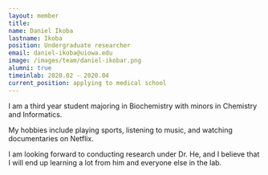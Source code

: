 ```yaml
---
layout: member
title:
name: Daniel Ikoba
lastname: Ikoba
position: Undergraduate researcher
email: daniel-ikoba@uiowa.edu
image: /images/team/daniel-ikobar.png
alumni: true
timeinlab: 2020.02 - 2020.04
current_position: applying to medical school
---
```


I am a third year student majoring in Biochemistry with minors in Chemistry and Informatics.

My hobbies include playing sports, listening to music, and watching documentaries on Netflix.

I am looking forward to conducting research under Dr. He, and I believe that I will end up learning a lot from him and everyone else in the lab.
